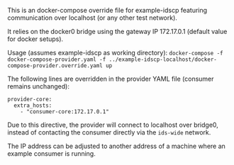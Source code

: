 This is an docker-compose override file for example-idscp featuring communication over localhost (or any other test network).

It relies on the docker0 bridge using the gateway IP 172.17.0.1 (default value for docker setups).

Usage (assumes example-idscp as working directory):
`docker-compose -f docker-compose-provider.yaml -f ../example-idscp-localhost/docker-compose-provider.override.yaml up`

The following lines are overridden in the provider YAML file (consumer remains unchanged):
```
provider-core:
  extra_hosts:
    - "consumer-core:172.17.0.1"
```
Due to this directive, the provider will connect to localhost over bridge0,
instead of contacting the consumer directly via the `ids-wide` network.

The IP address can be adjusted to another address of a machine where an example consumer is running.
